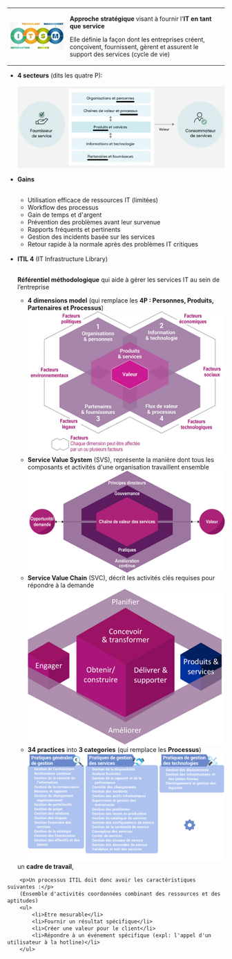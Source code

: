 <table>
	<tr>
		<td><img src="../images/itsm.png" width="350"/></td>
		<td>
			<p><b>Approche stratégique</b> visant à fournir l'<b>IT en tant que service</b></p>
			<p>Elle définie la façon dont les entreprises créent, conçoivent, fournissent, gèrent et assurent le support des services (cycle de vie)</p></td>
	</tr>
</table>
<ul>
	<li><b>4 secteurs</b> (dits les quatre P):</li>
		<br>
		<img src="../images/itsm-value.png"/>
		</p>
	<li><b>Gains</b></li>
		</br>
		<ul>
			<li>Utilisation efficace de ressources IT (limitées)</li>
			<li>Workflow des processus</li>
			<li>Gain de temps et d'argent</li>
			<li>Prévention des problèmes avant leur survenue</li>
			<li>Rapports fréquents et pertinents</li>
			<li>Gestion des incidents basée sur les services</li>
			<li>Retour rapide à la normale après des problèmes IT critiques</li>
		</ul>
		<br>
	<li><b>ITIL 4</b> (IT Infrastructure Library)</li>
	<br>
	<p><b>Référentiel méthodologique</b> qui aide à gérer les services IT au sein de l’entreprise</p>
	<ul>
		<li><b>4 dimensions model</b> (qui remplace les <b>4P : Personnes, Produits, Partenaires et Processus</b>)</li>
		<img src="../images/itil-4dimensions.jpg"/>
		<li><b>Service Value System</b> (SVS), représente la manière dont tous les composants et activités d'une organisation travaillent ensemble</li>
		<img src="../images/itil-svs.jpg"/>
		<li><b>Service Value Chain</b> (SVC), décrit les activités clés requises pour répondre à la demande</li>
		<img src="../images/itil-svc.jpg"/>
		<li><b>34 practices</b> into <b>3 categories</b> (qui remplace les <b>Processus</b>)</li>
		<img src="../images/itil-practices.jpg"/>
	</ul
	<li>un <b>cadre de travail</b></li>,
</ul>

		<p>Un processus ITIL doit donc avoir les caractéristiques suivantes :</p>
		(Ensemble d'activités coordonnées combinant des ressources et des aptitudes)
		<ul>
			<li>Etre mesurable</li>
			<li>Fournir un résultat spécifique</li>
			<li>Créer une valeur pour le client</li>
			<li>Répondre à un événement spécifique (expl: l'appel d'un utilisateur à la hotline)</li>
		</ul>
